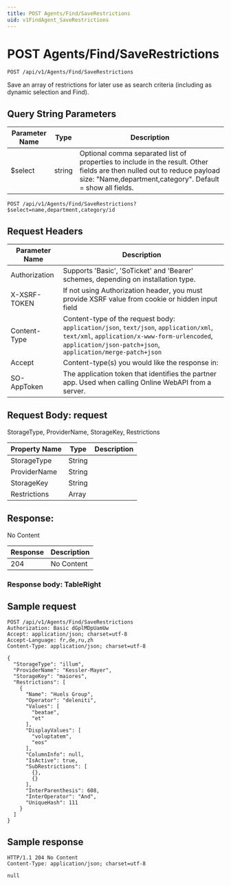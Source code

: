 ```yaml
---
title: POST Agents/Find/SaveRestrictions
uid: v1FindAgent_SaveRestrictions
---
```


# POST Agents/Find/SaveRestrictions

```http
POST /api/v1/Agents/Find/SaveRestrictions
```

Save an array of restrictions for later use as search criteria (including as dynamic selection and Find).







## Query String Parameters

| Parameter Name | Type |  Description |
|----------------|------|--------------|
| $select | string |  Optional comma separated list of properties to include in the result. Other fields are then nulled out to reduce payload size: "Name,department,category". Default = show all fields. |

```http
POST /api/v1/Agents/Find/SaveRestrictions?$select=name,department,category/id
```


## Request Headers

| Parameter Name | Description |
|----------------|-------------|
| Authorization  | Supports 'Basic', 'SoTicket' and 'Bearer' schemes, depending on installation type. |
| X-XSRF-TOKEN   | If not using Authorization header, you must provide XSRF value from cookie or hidden input field |
| Content-Type | Content-type of the request body: `application/json`, `text/json`, `application/xml`, `text/xml`, `application/x-www-form-urlencoded`, `application/json-patch+json`, `application/merge-patch+json` |
| Accept         | Content-type(s) you would like the response in:  |
| SO-AppToken | The application token that identifies the partner app. Used when calling Online WebAPI from a server. |

## Request Body: request 

StorageType, ProviderName, StorageKey, Restrictions 

| Property Name | Type |  Description |
|----------------|------|--------------|
| StorageType | String |  |
| ProviderName | String |  |
| StorageKey | String |  |
| Restrictions | Array |  |

## Response:

No Content

| Response | Description |
|----------------|-------------|
| 204 | No Content |

### Response body: TableRight


## Sample request

```http!
POST /api/v1/Agents/Find/SaveRestrictions
Authorization: Basic dGplMDpUamUw
Accept: application/json; charset=utf-8
Accept-Language: fr,de,ru,zh
Content-Type: application/json; charset=utf-8

{
  "StorageType": "illum",
  "ProviderName": "Kessler-Mayer",
  "StorageKey": "maiores",
  "Restrictions": [
    {
      "Name": "Huels Group",
      "Operator": "deleniti",
      "Values": [
        "beatae",
        "et"
      ],
      "DisplayValues": [
        "voluptatem",
        "eos"
      ],
      "ColumnInfo": null,
      "IsActive": true,
      "SubRestrictions": [
        {},
        {}
      ],
      "InterParenthesis": 608,
      "InterOperator": "And",
      "UniqueHash": 111
    }
  ]
}
```

## Sample response

```http_
HTTP/1.1 204 No Content
Content-Type: application/json; charset=utf-8

null
```